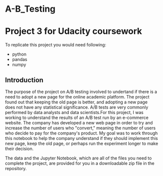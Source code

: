# A-B_Testing

# Project 3 for Udacity coursework

To replicate this project you would need following:
- python
- pandas
- numpy

## Introduction 

The purpose of the project on A/B testing involved to undertand if there is a need to adopt a new page for the online academic platform. 
The project found out that keeping the old page is better, and adopting a new page does not have any statistical significance. 
A/B tests are very commonly performed by data analysts and data scientists.For this project, I was working to understand the results of an A/B test run by an e-commerce website. The company has developed a new web page in order to try and increase the number of users who "convert," meaning the number of users who decide to pay for the company's product. My goal was to work through this notebook to help the company understand if they should implement this new page, keep the old page, or perhaps run the experiment longer to make their decision.

The data and the Jupyter Notebook, which are all of the files you need to complete the project, are provided for you in a downloadable zip file in the repository. 
